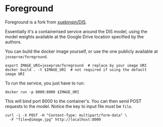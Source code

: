 # Foreground

Foreground is a fork from [xuebinqin/DIS](https://github.com/xuebinqin/DIS).

Essentially it's a containerised service around the DIS model, using the 
model weights available at the Google Drive location specified by the authors.

You can build the docker image yourself, or use the one publicly
available at `joseprsm/foreground`. 

```shell
export IMAGE_URI=joseprsm/foreground  # replace by your image URI
docker build . -t $IMAGE_URI  # not required if using the default image URI
```

To run the service, you just have to run:

```shell
docker run -p 8000:8000 $IMAGE_URI
```

This will bind port 8000 to the container's. You can then send POST requests 
to the model. Notice the key to input file must be `file`.

```shell
curl -i -X POST -H "Content-Type: multipart/form-data" \
  -F "file=@image.jpg" http://localhost:8000
```